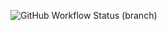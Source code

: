 ![GitHub Workflow Status (branch)](https://img.shields.io/github/actions/workflow/status/<Antonia2206>/<sem>/<main>.yml?branch=<master>)